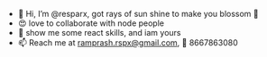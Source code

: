 - 👋 Hi, I’m @resparx, got rays of sun shine to make you blossom 💞️
- :heart_eyes: love to collaborate with node people
-  :gift_heart: show me some react skills, and iam yours
- 📫 Reach me at ramprash.rspx@gmail.com,  :iphone: 8667863080

